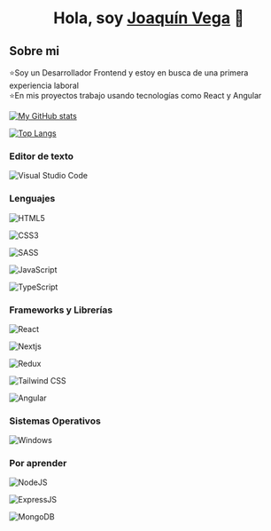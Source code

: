 <div align="center">
<h1 align="center">Hola, soy <a href="https://joaquinvega-portafolio.vercel.app">Joaquín Vega</a> 👋</h1>
</div>

## Sobre mi

⭐Soy un Desarrollador Frontend y estoy en busca de una primera experiencia laboral <br>
⭐En mis proyectos trabajo usando tecnologías como React y Angular
<br>


[![My GitHub stats](https://github-readme-stats.vercel.app/api?username=joacoconut&theme=radical)](https://github.com/anuraghazra/github-readme-stats)

[![Top Langs](https://github-readme-stats.vercel.app/api/top-langs/?username=joacoconut&layout=compact&theme=radical&&hide=php)](https://github.com/ramzeta/github-readme-stats)

### Editor de texto
![Visual Studio Code](https://img.shields.io/badge/Visual_Studio_Code-0078D4?logo=visual%20studio%20code&logoColor=white)

### Lenguajes
![HTML5](https://img.shields.io/badge/HTML5-E34F26?logo=html5&logoColor=white)

![CSS3](https://img.shields.io/badge/CSS3-1572B6?logo=css3&logoColor=white)

![SASS](https://img.shields.io/badge/SASS-f06292?logo=sass&logoColor=white)

![JavaScript](https://img.shields.io/badge/JavaScript-ffd600?logo=javascript&logoColor=1c1b1b)

![TypeScript](https://img.shields.io/badge/TypeScript-007ACC?logo=typescript&logoColor=white)


### Frameworks y Librerías 
![React](https://img.shields.io/badge/React-20232A?logo=react&logoColor=61DAFB)

![Nextjs](https://img.shields.io/badge/Next.js-292929?logo=nextdotjs&logoColor=white)

![Redux](https://img.shields.io/badge/Redux_Toolkit-7046b2?logo=redux&logoColor=white)

![Tailwind CSS](https://img.shields.io/badge/Tailwind_CSS-38B2AC?logo=tailwind-css&logoColor=white)

![Angular](https://img.shields.io/badge/Styled_Components-cf698c?logo=styled-components&logoColor=white)

### Sistemas Operativos
![Windows](https://img.shields.io/badge/Windows-0078D6?logo=windows&logoColor=white)

### Por aprender
![NodeJS](https://img.shields.io/badge/Node.js-339933?logo=nodedotjs&logoColor=white)

![ExpressJS](https://img.shields.io/badge/Express.js-93c324?logo=express&logoColor=white)

![MongoDB](https://img.shields.io/badge/MongoDB-4EA94B?logo=mongodb&logoColor=white)

